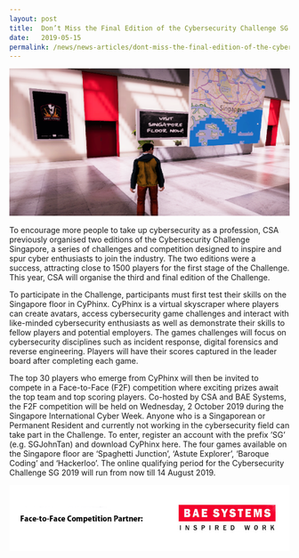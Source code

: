 ```yaml
---
layout: post
title:  Don’t Miss the Final Edition of the Cybersecurity Challenge SG!
date:   2019-05-15
permalink: /news/news-articles/dont-miss-the-final-edition-of-the-cybersecurity-challenge-sg/
---
```

![Screenshot of CyPhinx](/images/CyPhinx.png)

To encourage more people to take up cybersecurity as a profession, CSA previously organised two editions of the Cybersecurity Challenge Singapore, a series of challenges and competition designed to inspire and spur cyber enthusiasts to join the industry. The two editions were a success, attracting close to 1500 players for the first stage of the Challenge. This year, CSA will organise the third and final edition of the Challenge. 

To participate in the Challenge, participants must first test their skills on the Singapore floor in CyPhinx. CyPhinx is a virtual skyscraper where players can create avatars, access cybersecurity game challenges and interact with like-minded cybersecurity enthusiasts as well as demonstrate their skills to fellow players and potential employers. The games challenges will focus on cybersecurity disciplines such as incident response, digital forensics and reverse engineering. Players will have their scores captured in the leader board after completing each game.

The top 30 players who emerge from CyPhinx will then be invited to compete in a Face-to-Face (F2F) competition where exciting prizes await the top team and top scoring players. Co-hosted by CSA and BAE Systems, the F2F competition will be held on Wednesday, 2 October 2019 during the Singapore International Cyber Week. Anyone who is a Singaporean or Permanent Resident and currently not working in the cybersecurity field can take part in the Challenge. To enter, register an account with the prefix ’SG’ (e.g. SGJohnTan) and download CyPhinx here. The four games available on the Singapore floor are ‘Spaghetti Junction’, ‘Astute Explorer’, ‘Baroque Coding’ and ‘Hackerloo’. The online qualifying period for the Cybersecurity Challenge SG 2019 will run from now till 14 August 2019.

![Face to Face Competition Partner: BAE Systems](/images/BAE_Systems_Face_to_Face_Competiton_Partner.png)